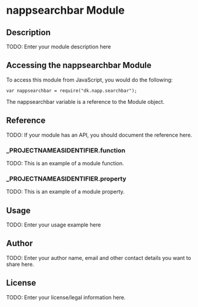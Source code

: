 # nappsearchbar Module

## Description

TODO: Enter your module description here

## Accessing the nappsearchbar Module

To access this module from JavaScript, you would do the following:

	var nappsearchbar = require("dk.napp.searchbar");

The nappsearchbar variable is a reference to the Module object.	

## Reference

TODO: If your module has an API, you should document
the reference here.

### ___PROJECTNAMEASIDENTIFIER__.function

TODO: This is an example of a module function.

### ___PROJECTNAMEASIDENTIFIER__.property

TODO: This is an example of a module property.

## Usage

TODO: Enter your usage example here

## Author

TODO: Enter your author name, email and other contact
details you want to share here. 

## License

TODO: Enter your license/legal information here.

